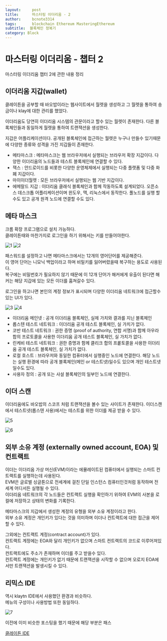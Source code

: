 ```yaml
---
layout:     post
title:      마스터링 이더리움 - 2
author:     bcnote3314
tags: 		blockchain Ethereum MasteringEthereum
subtitle:  블록체인 정복기	
category: Block
---
```


# 마스터링 이더리움 - 챕터 2

마스터링 이더리움 챕터 2에 관한 내용 정리

## 이더리움 지갑(wallet)

클레이튼을 공부할 때 바오밥이라는 웹사이트에서 월렛을 생성하고 그 월렛을 통하여 송금이나 klay에 대한 관리를 했었다.

이더리움도 당연히 이더리움 시스템의 관문이라고 할수 있는 월렛이 존재한다.
다른 블록체인들과 동일하게 월렛을 통하여 트랜잭션을 생성한다. 

지갑은 어플리케이션이다. 공개된 블록체인에 접근하는 월렛은 누구나 만들수 있기때문에 다양한 종류와 성격을 가진 지갑들이 존재한다.

- 메타마스크 : 메타마스크는 웹 브라우저에서 실행되는 브라우저 확장 지갑이다. 다양한 이더리움의 노드들과 테스트 블록체인에 연결할 수 있다.
- 잭스 : 안드로이드를 비롯한 다양한 운영체제에서 실행되는 다중 플랫폼 및 다중 화폐 지갑이다. 
- 마이이더월렛 : 모든 브라우저에서 실행되는 웹 기반 지갑이다.
- 에메랄드 지갑 : 이더리움 클래식 블록체인과 함께 작동하도록 설계되었다. 오픈소스 데스크톱 어플리케이션이며 윈도우, 맥, 리눅스에서 동작한다. 풀노드를 실행 할 수도 있고 공개 원격 노드에 연결할 수도 있다.

## 메타 마스크

크롬 확장 프로그램으로 설치 가능하다.  
클레이튼때와 마찬가지로 로그인을 하기 위해서는 키를 만들어야한다.


![1](http://drive.google.com/uc?export=view&id=1Sl2Bel76ERYzuI0pdPC5o7FMqWy9wd83)
![2](http://drive.google.com/uc?export=view&id=1u5r2uaI9hXTuysx9xZ9RwSLf45ilUsgE)

패스워드를 설정하고 나면 메타마스크에서는 12개의 영어단어를 제공해준다.  
이 영어 단어는 니모닉 백업이라고 하며 비밀키를 잃어버렸을때 복구하는 용도로 사용된다.  
복구에는 비밀번호가 필요하지 않기 때문에 이 12개 단어가 해커에게 유출이 된다면 해커는 해당 지갑에 있는 모든 이더를 훔쳐갈수 있다.

로그인을 하고나면 본인의 계정 정보가 표시되며 다양한 이더리움 네트워크에 접근할수 있는 UI가 있다.

![3](http://drive.google.com/uc?export=view&id=1f-skl5aFV0FTa1NIAYG8Z9Ap5C8qU2a2)
![4](http://drive.google.com/uc?export=view&id=1KMUKGbVWdOV8PGkUHH30Jyz6Cz6O1dFY)

- 이더리움 메인넷 : 공개 이더리움 블록체인, 실제 가치와 결과를 지닌 블록체인
- 롭스텐 테스트 네트워크 : 이더리움 공개 테스트 블록체인, 실 가치가 없다.
- 코반 테스트 네트워크 : 권한 증명 (proof of authority, 연합 서명)과 함께 아우라 합의 프로토콜을 사용한 이더리움 공개 테스트 블록체인, 실 가치가 없다.
- 린케비 테스트 네트워크 : 권한 증명과 함께 클리크 합의 프롵토콜을 사용한 이더리움 공개 테스트 블록체인, 실 가치가 없다.
- 로컬 호스트 : 브라우저와 동일한 컴퓨터에서 실행중인 노드에 연결한다. 해당 노드는 실행 환경에 따라 공개 블록체인(메인 or 테스트넷)일수도 있으며 개인 테스트넷일수도 있다.
- 사용자 정의 : 공개 또는 사설 블록체인의 일부인 노드에 연결한다.

## 이더 스캔

이더리움에도 바오밥의 스코프 처럼 트랜잭션을 볼수 있는 사이트가 존재한다. 이더스캔에서 
테스트넷(롭스텐 사용)에서는 테스트를 위한 이더를 제공 받을 수 있다.

![5](http://drive.google.com/uc?export=view&id=1mDL8Dx01CHt2_Z7qlGe21TONFx_OVQ1j)

![6](http://drive.google.com/uc?export=view&id=1BVUOXdL2cRAnFmma9c7zu1BGOXbxEJ75)

## 외부 소유 계정 (externally owned account, EOA) 및 컨트랙트

이더는 이더리움 가상 머신(EVM)이라는 에뮬레이트된 컴퓨터에서 실행되는 스마트 컨트랙트를  실행하는데 사용된다.  
EVM은 글로벌 싱글톤으로 전세계에 걸친 단일 인스턴스 컴퓨터인것처럼 동작하며 전세계 어디서든 실행될 수 있다.  
이더리움 네트워크의 각 노드들은 컨트랙트 실행을 확인하기 위하여 EVM의 사본을 로컬에 저장하고 상태의 변화를 기록한다.

메타마스크의 지갑에서 생성한 계정의 유형을 외부 소유 계정이라고 한다.  
외부 소유 계정은 개인키가 있다는 것을 의미하며 이더나 컨트랙트에 대한 접근을 제어할 수 있다.  

그외에는 컨트랙트 계정(contract account)가 있다.  
컨트랙트 계정에는 EOA와 달리 개인키가 없으며 스마트 컨트랙트의 코드로 이루어져있다.  
컨트랙트에도 주소가 존재하며 이더를 주고 받을수 있다.  
컨트랙트 계정에는 개인키가 없기 때문에 트랜잭션을 시작할 수 없으며 오로지 EOA에서만 트랜잭션을 발생시킬 수 있다.  

## 리믹스 IDE

역시 klaytn IDE에서 사용했던 환경과 비슷하다.  
메뉴의 구성이나 사용방법 또한 동일하다.  

![7](http://drive.google.com/uc?export=view&id=1y41rt4cow8-4O62rvh2zoTfzIqIwxbhj)

이전에 이미 비슷한 포스팅을 했기 때문에 해당 부분은 패스

[클레이튼 IDE](https://y-jaehyun.github.io/block/2019/07/07/Klaytn-Application-%EB%A7%8C%EB%93%A4%EA%B8%B04/)



